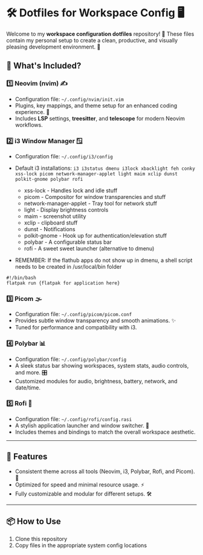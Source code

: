 # 🛠️ Dotfiles for Workspace Config 🖥️

Welcome to my **workspace configuration dotfiles** repository! 🎉 These files contain my personal setup to create a clean, productive, and visually pleasing development environment. 🚀

## 📁 What's Included?

### 1️⃣ **Neovim (nvim)** ✍️
- Configuration file: `~/.config/nvim/init.vim`
- Plugins, key mappings, and theme setup for an enhanced coding experience. 🎨
- Includes **LSP** settings, **treesitter**, and **telescope** for modern Neovim workflows.

### 2️⃣ **i3 Window Manager** 🪟
- Configuration file: `~/.config/i3/config`
- Default i3 installations: ```i3 i3status dmenu i3lock xbacklight feh conky xss-lock picom network-manager-applet light maim xclip dunst polkit-gnome polybar rofi```
    - xss-lock - Handles lock and idle stuff
    - picom - Compositor for window transparencies and stuff
    - network-manager-applet - Tray tool for network stuff
    - light - Display brightness controls
    - maim - screenshot utility
    - xclip - clipboard stuff
    - dunst - Notifications
    - polkit-gnome - Hook up for authentication/elevation stuff
    - polybar - A configurable status bar
    - rofi - A sweet sweet launcher (alternative to dmenu)

- REMEMBER: If the flathub apps do not show up in dmenu, a shell script needs to be created in /usr/local/bin folder
```
#!/bin/bash
flatpak run {flatpak for application here}
```

### 3️⃣ **Picom** 🌫️
- Configuration file: `~/.config/picom/picom.conf`
- Provides subtle window transparency and smooth animations. ✨
- Tuned for performance and compatibility with i3.

### 4️⃣ **Polybar** 📊
- Configuration file: `~/.config/polybar/config`
- A sleek status bar showing workspaces, system stats, audio controls, and more. 🎛️
- Customized modules for audio, brightness, battery, network, and date/time.

### 5️⃣ **Rofi** 🎩
- Configuration file: `~/.config/rofi/config.rasi`
- A stylish application launcher and window switcher. 🚀
- Includes themes and bindings to match the overall workspace aesthetic.

---

## 🌟 Features
- Consistent theme across all tools (Neovim, i3, Polybar, Rofi, and Picom). 🎨
- Optimized for speed and minimal resource usage. ⚡
- Fully customizable and modular for different setups. 🛠️

---

## 📦 How to Use
1. Clone this repository
2. Copy files in the appropriate system config locations
